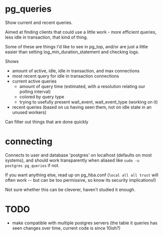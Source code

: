 # pg_queries
Show current and recent queries.

Aimed at finding clients that could use a little work - more efficient queries, less idle in transaction, that kind of thing.

Some of these are things I'd like to see in pg_top, and/or are just a little easier than setting log_min_duration_statement and checking logs.


Shows 
- amount of active, idle, idle in transaction, and max connections
- most recent query for idle in transaction connections
- current active queries 
  - amount of query time (estimated, with a resolution relating our polling interval)
  - colored by query type
  - trying to usefully present wait_event, wait_event_type (working on it)
- recent queries (based on us having seen them, not on idle state in an unused workers)

Can filter out things that are done quickly 


# connecting

Connects to user and database 'postgres' on localhost (defaults on most systems), and should work transparently when aliased like `sudo -u postgres pg_queries` if not.

If you want anything else, read up on pg_hba.conf   (`local all all trust`   will often work -- but can be too permissive, so know its security implications!)

Not sure whether this can be cleverer, haven't studied it enough.


# TODO
- make compatible with multiple postgres servers (the table it queries has seen changes over time, current code is since 10ish?)

  
